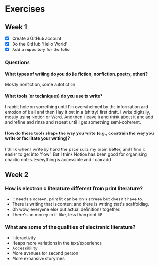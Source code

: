 # Exercises

## Week 1

- [x] Create a GitHub account
- [x] Do the GitHub 'Hello World'
- [x] Add a repository for the folio

### Questions

#### What types of writing do you do (ie fiction, nonfiction, poetry, other)?
Mostly nonfiction, some autofiction

#### What tools (or techniques) do you use to write?
I rabbit hole on something until I'm overwhelmed by the information and emotion of it all and then I lay it out in a (shitty) first draft. I write digitally, mostly using Notion or Word. And then I leave it and think about it and add and refine and rinse and repeat until I get something semi-coherent.

#### How do these tools shape the way you write (e.g., constrain the way you write or facilitate your writing)?
I think when I write by hand the pace suits my brain better, and I find it easier to get into 'flow'. But I think Notion has been good for organising chaotic notes. Everything is accessible and I can add



## Week 2

### How is electronic literature different from print literature?
- It needs a screen, print lit can be on a screen but doesn't have to. 
- There is writing that is content and there is writing that's scaffolding. 
- Oh wow, everyone else put actual definitions together.
- There's no money in it, like, less than print lit!
### What are some of the qualities of electronic literature?
- Interactivity
- Heaps more variations in the text/experience
- Accessibility
- More avenues for second person
- More expansive storylines
